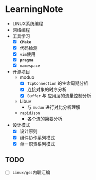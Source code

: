 # LearningNote
+ LINUX系统编程
+ 网络编程
+ 工具学习
    + [x] **`CMake`** 
    + [x] 代码检测
    + [x] `vim`使用
    + [x] **`pragma`**
    + [x] `namespace`
+ 开源项目
  + moduo
    + [x] `TcpConnection` 的生命周期分析
    + [x] 连接对象的时序分析 
    + [x] `Buffer` 与 应用层的流量控制分析
  + Libuv 
    + 与 `muduo` 进行对比分析理解
  + `rapidJson` 
    + 各个流的简要分析
+ 设计模式
    + [x] 设计原则
    + [x] 组件协作系列模式
    + [x] 单一职责系列模式
## TODO
+ [ ] `Linux/gcc`内联汇编
